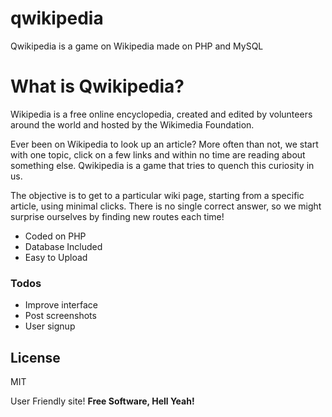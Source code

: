 # qwikipedia
Qwikipedia is a game on Wikipedia made on PHP and MySQL

# What is Qwikipedia?
Wikipedia is a free online encyclopedia, created and edited by volunteers around the world and hosted by the Wikimedia Foundation.

Ever been on Wikipedia to look up an article? More often than not, we start with one topic, click on a few links and within no time are reading about something else. Qwikipedia is a game that tries to quench this curiosity in us.

The objective is to get to a particular wiki page, starting from a specific article, using minimal clicks. There is no single correct answer, so we might surprise ourselves by finding new routes each time!



  - Coded on PHP
  - Database Included
  - Easy to Upload
  
  
  ### Todos

 - Improve interface
 - Post screenshots
 - User signup

License
----

MIT

User Friendly site!
**Free Software, Hell Yeah!**
